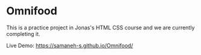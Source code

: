 # Omnifood
This is a practice project in Jonas's HTML CSS course and we are currently completing it.



Live Demo: https://samaneh-s.github.io/Omnifood/
